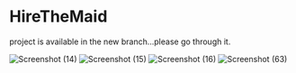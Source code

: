 # HireTheMaid 
project is available in the new branch...please go through it.



![Screenshot (14)](https://github.com/user-attachments/assets/d0980626-6431-47a1-be43-2d8e3f7cd01e)
![Screenshot (15)](https://github.com/user-attachments/assets/f55c9ee6-e621-417d-a2b3-0c765631c030)
![Screenshot (16)](https://github.com/user-attachments/assets/b044af84-c1b2-41ed-a1ff-4a6c6ef88267)
![Screenshot (63)](https://github.com/user-attachments/assets/e6897f76-2982-4a20-9c20-9ec3f8f34b44)
